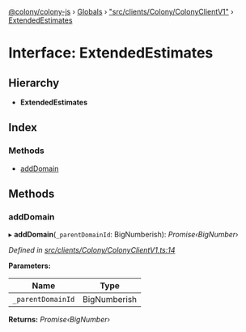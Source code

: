 [@colony/colony-js](../README.md) › [Globals](../globals.md) › ["src/clients/Colony/ColonyClientV1"](../modules/_src_clients_colony_colonyclientv1_.md) › [ExtendedEstimates](_src_clients_colony_colonyclientv1_.extendedestimates.md)

# Interface: ExtendedEstimates

## Hierarchy

* **ExtendedEstimates**

## Index

### Methods

* [addDomain](_src_clients_colony_colonyclientv1_.extendedestimates.md#adddomain)

## Methods

###  addDomain

▸ **addDomain**(`_parentDomainId`: BigNumberish): *Promise‹BigNumber›*

*Defined in [src/clients/Colony/ColonyClientV1.ts:14](https://github.com/JoinColony/colonyJS/blob/c5d5ff4/src/clients/Colony/ColonyClientV1.ts#L14)*

**Parameters:**

Name | Type |
------ | ------ |
`_parentDomainId` | BigNumberish |

**Returns:** *Promise‹BigNumber›*
